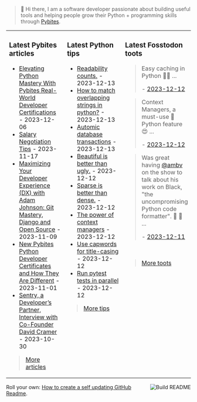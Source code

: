 > 👋 Hi there, I am a software developer passionate about building useful tools and helping people grow their Python + programming skills through <a href="https://pybit.es" target="_blank">Pybites</a>.

<table><tr><td valign="top" width="33%">

### Latest Pybites articles

<ul>

  <li><a href="https://pybit.es/articles/real-world-python-developer-certifications/" target="_blank">Elevating Python Mastery With Pybites Real-World Developer Certifications</a> - 2023-12-06</li>

  <li><a href="https://pybit.es/articles/salary-negotiation-tips/" target="_blank">Salary Negotiation Tips</a> - 2023-11-17</li>

  <li><a href="https://pybit.es/articles/maximizing-your-dx-with-adam-johnson/" target="_blank">Maximizing Your Developer Experience (DX) with Adam Johnson: Git Mastery, Django and Open Source</a> - 2023-11-09</li>

  <li><a href="https://pybit.es/articles/new-pybites-python-developer-certificates-and-how-they-are-different/" target="_blank">New Pybites Python Developer Certificates and How They Are Different</a> - 2023-11-01</li>

  <li><a href="https://pybit.es/articles/sentry-a-developers-partner-interview-with-co-founder-david-cramer/" target="_blank">Sentry, a Developer’s Partner, Interview with Co-Founder David Cramer</a> - 2023-10-30</li>

</ul>

> <a href="https://pybit.es/articles/" target="_blank">More articles</a>


</td><td valign="top" width="34%">

### Latest Python tips

<ul>

  <li><a href="https://github.com/bbelderbos/bobcodesit/blob/main/notes/20231213183435.md" target="_blank">Readability counts.</a> - 2023-12-13</li>

  <li><a href="https://github.com/bbelderbos/bobcodesit/blob/main/notes/20231213125842.md" target="_blank">How to match overlapping strings in python?</a> - 2023-12-13</li>

  <li><a href="https://github.com/bbelderbos/bobcodesit/blob/main/notes/20231213075301.md" target="_blank">Automic database transactions</a> - 2023-12-13</li>

  <li><a href="https://github.com/bbelderbos/bobcodesit/blob/main/notes/20231212213659.md" target="_blank">Beautiful is better than ugly.</a> - 2023-12-12</li>

  <li><a href="https://github.com/bbelderbos/bobcodesit/blob/main/notes/20231212143456.md" target="_blank">Sparse is better than dense.</a> - 2023-12-12</li>

  <li><a href="https://github.com/bbelderbos/bobcodesit/blob/main/notes/20231212064259.md" target="_blank">The power of context managers</a> - 2023-12-12</li>

  <li><a href="https://github.com/bbelderbos/bobcodesit/blob/main/notes/20231212064158.md" target="_blank">Use capwords for title-casing</a> - 2023-12-12</li>

  <li><a href="https://github.com/bbelderbos/bobcodesit/blob/main/notes/20231212063701.md" target="_blank">Run pytest tests in parallel</a> - 2023-12-12</li>

</ul>

> <a href="https://github.com/bbelderbos/bobcodesit" target="_blank">More tips</a>


</td><td valign="top" width="33%">

### Latest Fosstodon toots


  <blockquote>
  <p>Easy caching in Python 🐍😍 ...</p>
  - <a href="https://fosstodon.org/@bbelderbos/111565699223385738" target="_blank">2023-12-12</a>
  </blockquote>

  <blockquote>
  <p>Context Managers, a must-use 🐍 Python feature 😍 ...</p>
  - <a href="https://fosstodon.org/@bbelderbos/111565696355067042" target="_blank">2023-12-12</a>
  </blockquote>

  <blockquote>
  <p>Was great having <span class="h-card"><a class="u-url mention" href="https://mastodon.social/@ambv">@<span>ambv</span></a></span> on the show to talk about his work on Black, &quot;the uncompromising Python code formatter&quot;. 🐍 🎉 ...</p>
  - <a href="https://fosstodon.org/@bbelderbos/111563356123643707" target="_blank">2023-12-11</a>
  </blockquote>


<br>

> <a href="https://fosstodon.org/@bbelderbos" target="_blank">More toots</a>


</td></tr></table>

<a href="https://github.com/bbelderbos/bbelderbos/actions" target="_blank"><img src="https://github.com/bbelderbos/bbelderbos/workflows/Daily%20Update/badge.svg" align="right" alt="Build README"></a>Roll your own: <a href="https://pybit.es/articles/how-to-create-a-self-updating-github-readme/" target="_blank">How to create a self updating GitHub Readme</a>.